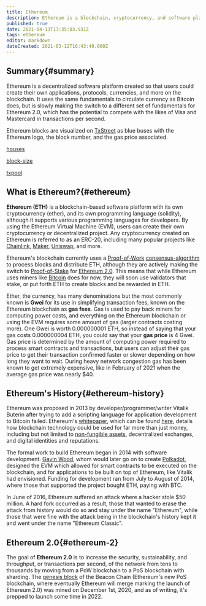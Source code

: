 ```yaml
---
title: Ethereum
description: Ethereum is a blockchain, cryptocurrency, and software platform where smart contracts and Dapps are built and used.
published: true
date: 2021-04-13T17:35:03.931Z
tags: ethereum
editor: markdown
dateCreated: 2021-03-12T16:43:49.060Z
---
```


## Summary{#summary}

Ethereum is a decentralized software platform created so that users could create their own applications, protocols, currencies, and more on the blockchain. It uses the same fundamentals to circulate currency as Bitcoin does, but is slowly making the switch to a different set of fundamentals for Ethereum 2.0, which has the potential to compete with the likes of Visa and Mastercard in transactions per second. 

Ethereum blocks are visualized on [TxStreet](https://www.txstreet.com) as blue buses with the Ethereum logo, the block number, and the gas price associated.

[houses](/en/ethereum/houses)

[block-size](/en/ethereum/block-size)

[txpool](/en/ethereum/txpool)

## What is Ethereum?{#ethereum}

**Ethereum (ETH)** is a blockchain-based software platform with its own cryptocurrency (ether), and its own programming language (solidity), although it supports various programming languages for developers. By using the Ethereum Virtual Machine (EVM), users can create their own cryptocurrency or decentralized project. Any cryptocurrency created on Ethereum is referred to as an ERC-20, including many popular projects like [Chainlink](https://chain.link/), [Maker](https://makerdao.com/en/), [Uniswap](https://uniswap.org/), and more.

Ethereum's blockchain currently uses a [Proof-of-Work](/en/blockchain/consensus-algorithms) [consensus-algorithm](/en/blockchain/consensus-algorithms) to process blocks and distribute ETH, although they are actively making the switch to [Proof-of-Stake](#proof-of-stake) for [Ethereum 2.0](#ethereum-2). This means that while Ethereum uses miners like [Bitcoin](#bitcoin) does for now, they will soon use validators that stake, or put forth ETH to create blocks and be rewarded in ETH.

Ether, the currency, has many denominations but the most commonly known is **Gwei** for its use in simplifying transaction fees, known on the Ethereum blockchain as **gas fees**. Gas is used to pay back miners for computing power costs, and everything on the Ethereum blockchain or using the EVM requires some amount of gas (larger contracts costing more). One Gwei is worth 0.000000001 ETH, so instead of saying that your gas costs 0.000000004 ETH, you could say that your **gas price** is 4 Gwei. Gas price is determined by the amount of computing power required to process smart contracts and transactions, but users can adjust their gas price to get their transaction confirmed faster or slower depending on how long they want to wait. During heavy network congestion gas has been known to get extremely expensive, like in February of 2021 when the average gas price was nearly $40. 

## Ethereum's History{#ethereum-history}

Ethereum was proposed in 2013 by developer/programmer/writer Vitalik Buterin after trying to add a scripting language for application development to Bitcoin failed. Ethereum's [whitepaper](#whitepaper), which can be found [here](https://docs.google.com/viewerng/viewer?url=http://cryptoverze.com/wp-content/uploads/2018/11/Ethereum-ETH-whitepaper.pdf&hl=en), details how blockchain technology could be used for far more than just money, including but not limited to [non-fungible assets](#nfts), decentralized exchanges, and digital identities and reputations. 

The formal work to build Ethereum began in 2014 with software development. [Gavin Wood](https://en.wikipedia.org/wiki/Gavin_Wood), whom would later go on to create [Polkadot](https://polkadot.network/), designed the EVM which allowed for smart contracts to be executed on the blockchain, and for applications to be built on top of Ethereum, like Vitalik had envisioned. Funding for development ran from July to August of 2014, where those that supported the project bought ETH, paying with BTC.

In June of 2016, Ethereum suffered an attack where a hacker stole $50 million. A hard fork occurred as a result, those that wanted to erase the attack from history would do so and stay under the name "Ethereum", while those that were fine with the attack being in the blockchain's history kept it and went under the name "Ethereum Classic". 

## Ethereum 2.0{#ethereum-2}

The goal of **Ethereum 2.0** is to increase the security, sustainability, and throughput, or transactions per second, of the network from tens to thousands by moving from a PoW blockchain to a PoS blockchain with sharding. The [genesis block](#genesis-block) of the Beacon Chain (Ethereum's new PoS blockchain, where eventually Ethereum will merge marking the launch of Ethereum 2.0) was mined on December 1st, 2020, and as of writing, it's prepped to launch some time in 2022. 
